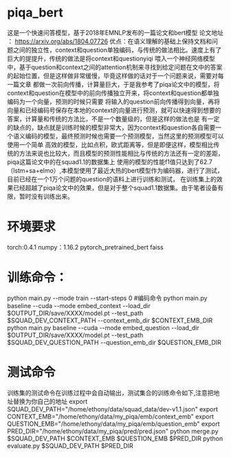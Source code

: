 # piqa_bert
这是一个快速问答模型，基于2018年EMNLP发布的一篇论文和bert模型
论文地址 ： https://arxiv.org/abs/1804.07726
优点：在语义理解的基础上保持文档和问题之间的独立性，context和question单独编码，与传统的做法相比。速度上有了巨大的提提升，传统的做法是将context和questionyiqi
喂入一个神经网络模型中，基于question和context之间的attention机制来寻找到给定问题在文中的答案的起始位置，但是这样做非常缓慢，毕竟这样做的话对于一个问题来说，需要对每一篇文章
都做一次前向传播，计算量巨大，于是我参考了piqa论文中的模型，将context和question在模型中的前向传播独立开来，将context和question都单独编码为一个向量，预测的时候只需要
将输入的question前向传播得到向量，再将向量和已经编码号保存在本地的context的向量进行预测，就可以快速得到想要的答案，计算量和传统的方法比，不是一个数量级的，但是这样的做法也是
有一定的缺点的，缺点就是训练时候的模型非常大，因为context和question各自需要一个语义编码的模型，最终预测时候也需要一个预测模型，当然这里的预测模型可以使用一个简单
高效的模型，比如点积，欧式距离等，但是即便这样，模型相比传统的方法来说也比较大，而且模型的预测性能相比与传统的方法还有一定的差距，piqa这篇论文中的在squad1.1的数据集上
使用的模型的性能f1值只达到了62.7（lstm+sa+elmo）,本模型使用了最近大热的bert模型作为编码器，进行了测试，目前已经在一个1万个问题的question的语料上进行训练和测试，
在训练集上的效果已经超越了piqa论文中的效果，但是对于整个squad1.1数据集。由于笔者设备有限，暂时没有训练出来。
# 环境要求
torch:0.4.1 
numpy：1.16.2 
pytorch_pretrained_bert
faiss
# 训练命令：
python main.py --mode train --start-steps 0
#编码命令
python main.py baseline --cuda --mode embed_context --load_dir $OUTPUT_DIR/save/XXXX/model.pt --test_path   $SQUAD_DEV_CONTEXT_PATH --context_emb_dir $CONTEXT_EMB_DIR
python main.py baseline --cuda --mode embed_question --load_dir $OUTPUT_DIR/save/XXXX/model.pt --test_path $SQUAD_DEV_QUESTION_PATH --question_emb_dir $QUESTION_EMB_DIR
# 测试命令
  训练集的测试命令在训练过程中会自动输出，测试集合的训练命令如下,注意把地址替换为你自己的地址
export SQUAD_DEV_PATH="/home/ethony/data/squad_data/dev-v1.1.json"
export CONTEXT_EMB="/home/ethony/data/my_piqa/emb/context_emb"
export QUESTION_EMB="/home/ethony/data/my_piqa/emb/question_emb"
export PRED_DIR="/home/ethony/data/my_piqa/pred/pred.json"
python merge.py $SQUAD_DEV_PATH $CONTEXT_EMB $QUESTION_EMB $PRED_DIR
python evaluate.py $SQUAD_DEV_PATH $PRED_DIR
